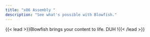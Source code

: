 ```yaml
---
title: "x86 Assembly "
description: "See what's possible with Blowfish."
---
```


{{< lead >}}Blowfish brings your content to life. DUH !{{< /lead >}}
